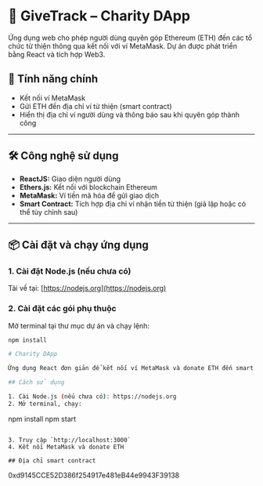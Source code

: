 # 🎯 GiveTrack – Charity DApp

Ứng dụng web cho phép người dùng quyên góp Ethereum (ETH) đến các tổ chức từ thiện thông qua kết nối với ví MetaMask. Dự án được phát triển bằng React và tích hợp Web3.

## 🚀 Tính năng chính

- Kết nối ví MetaMask
- Gửi ETH đến địa chỉ ví từ thiện (smart contract)
- Hiển thị địa chỉ ví người dùng và thông báo sau khi quyên góp thành công

---

## 🛠️ Công nghệ sử dụng

- **ReactJS:** Giao diện người dùng
- **Ethers.js:** Kết nối với blockchain Ethereum
- **MetaMask:** Ví tiền mã hóa để gửi giao dịch
- **Smart Contract:** Tích hợp địa chỉ ví nhận tiền từ thiện (giả lập hoặc có thể tùy chỉnh sau)

---

## 📦 Cài đặt và chạy ứng dụng

### 1. Cài đặt Node.js (nếu chưa có)
Tải về tại: [https://nodejs.org](https://nodejs.org)

### 2. Cài đặt các gói phụ thuộc
Mở terminal tại thư mục dự án và chạy lệnh:

```bash
npm install

# Charity DApp

Ứng dụng React đơn giản để kết nối ví MetaMask và donate ETH đến smart contract.

## Cách sử dụng

1. Cài Node.js (nếu chưa có): https://nodejs.org
2. Mở terminal, chạy:

```
npm install
npm start
```

3. Truy cập `http://localhost:3000`
4. Kết nối MetaMask và donate ETH

## Địa chỉ smart contract
```
0xd9145CCE52D386f254917e481eB44e9943F39138
```
